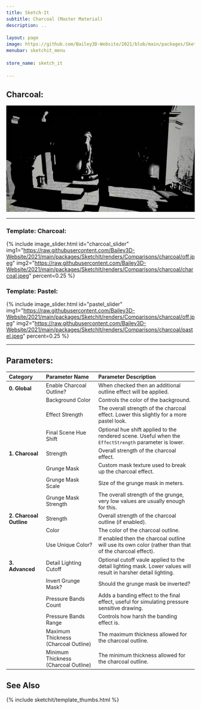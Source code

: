 ```yaml
---
title: Sketch-It
subtitle: Charcoal (Master Material)
description: ..

layout: page
image: https://github.com/Bailey3D-Website/2021/blob/main/packages/SketchIt/banner.png?raw=true
menubar: sketchit_menu

store_name: sketch_it

---
```

## **Charcoal:**

<img src="https://raw.githubusercontent.com/Bailey3D-Website/2021/main/packages/SketchIt/renders/Gifs/charcoal.webp">

<!--{% include carousel.html id="bit_depth_slider"
  img1="https://github.com/Bailey3D-Website/2021/blob/main/packages/SketchIt/renders/Charcoal/Charcoal_Rift.jpeg?raw=true"
  img2="https://github.com/Bailey3D-Website/2021/blob/main/packages/SketchIt/renders/Charcoal/Charcoal_Trove.jpeg?raw=true"
  img3="https://github.com/Bailey3D-Website/2021/blob/main/packages/SketchIt/renders/Charcoal/Pastel_Trove.jpeg?raw=true"
  img4="https://github.com/Bailey3D-Website/2021/blob/main/packages/SketchIt/renders/Charcoal/Pastel_Vice.jpeg?raw=true"
%}-->

---

### **Template: Charcoal:**
<section id="charcoal"/>

{% include image_slider.html id="charcoal_slider" img1="https://raw.githubusercontent.com/Bailey3D-Website/2021/main/packages/SketchIt/renders/Comparisons/charcoal/off.jpeg" img2="https://raw.githubusercontent.com/Bailey3D-Website/2021/main/packages/SketchIt/renders/Comparisons/charcoal/charcoal.jpeg" percent=0.25 %}

### **Template: Pastel:**
<section id="pastel"/>

{% include image_slider.html id="pastel_slider" img1="https://raw.githubusercontent.com/Bailey3D-Website/2021/main/packages/SketchIt/renders/Comparisons/charcoal/off.jpeg" img2="https://raw.githubusercontent.com/Bailey3D-Website/2021/main/packages/SketchIt/renders/Comparisons/charcoal/pastel.jpeg" percent=0.25 %}

---

## **Parameters:**

|<b>Category</b>|<b>Parameter Name</b>|<b>Parameter Description</b>|
|:---|:---|:---|
|<b>0. Global</b>|Enable Charcoal Outline?|When checked then an additional outline effect will be applied.|
||Background Color|Controls the color of the background.|
||Effect Strength|The overall strength of the charcoal effect. Lower this slightly for a more pastel look.|
||Final Scene Hue Shift|Optional hue shift applied to the rendered scene. Useful when the `EffectStrength` parameter is lower.|
|<b>1. Charcoal</b>|Strength|Overall strength of the charcoal effect.|
||Grunge Mask|Custom mask texture used to break up the charcoal effect.|
||Grunge Mask Scale|Size of the grunge mask in meters.|
||Grunge Mask Strength|The overall strength of the grunge, very low values are usually enough for this.|
|<b>2. Charcoal Outline</b>|Strength|Overall strength of the charcoal outline (if enabled).|
||Color|The color of the charcoal outline.|
||Use Unique Color?|If enabled then the charcoal outline will use its own color (rather than that of the charcoal effect).|
|<b>3. Advanced</b>|Detail Lighting Cutoff|Optional cutoff vaule applied to the detail lighting mask. Lower values will result in harsher detail lighting.|
||Invert Grunge Mask?|Should the grunge mask be inverted?|
||Pressure Bands Count|Adds a banding effect to the final effect, useful for simulating pressure sensitive drawing.|
||Pressure Bands Range|Controls how harsh the banding effect is.|
||Maximum Thickness (Charcoal Outline)|The maximum thickness allowed for the charcoal outline.|
||Minimum Thickness (Charcoal Outline)|The minimum thickness allowed for the charcoal outline.|

## See Also

{% include sketchit/template_thumbs.html %}
